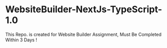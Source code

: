 # WebsiteBuilder-NextJs-TypeScript-1.0
This Repo. is created for Website Builder Assignment, Must Be Completed Within 3 Days ! 
